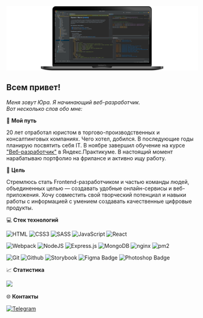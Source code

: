 ![Header](https://github.com/pnrf/pnrf/blob/main/assets/bgr-image-005.png)

## Всем привет!

*Меня зовут Юра. Я начинающий веб-разработчик.*  
*Вот несколько слов обо мне:*  

:moyai: **Мой путь**
  
20 лет отработал юристом в торгово-производственных и консалтинговых компаниях. Чего хотел, добился. В последующие годы планирую посвятить себя IT. В ноябре завершил обучение на курсе ["Веб-разработчик"](https://practicum.yandex.ru/web/) в Яндекс.Практикуме. В настоящий момент нарабатываю портфолио на фрилансе и активно ищу работу.

:dart: **Цель**

Стремлюсь стать Frontend-разработчиком и частью команды людей, объединенных целью — создавать удобные онлайн-сервисы и веб-приложения. Хочу совместить свой творческий потенциал и навыки работы с информацией с умением создавать качественные цифровые продукты.

:computer: **Стек технологий**

![HTML](https://img.shields.io/badge/HTML5-informational?style=flat&logo=html5&logoColor=white&labelColor=E34F26&color=4E4E4E)
![CSS3](https://img.shields.io/badge/CSS3-informational?style=flat&logo=css3&logoColor=white&labelColor=1572B6&color=4E4E4E)
![SASS](https://img.shields.io/badge/Sass-informational?style=flat&logo=SASS&logoColor=white&labelColor=FF69B4&color=4E4E4E)
![JavaScript](https://img.shields.io/badge/JavaScript-informational?style=flat&logo=JavaScript&logoColor=white&labelColor=F7DF1E&color=4E4E4E)
![React](https://img.shields.io/badge/React.js-informational?style=flat&logo=React&logoColor=white&labelColor=61dafb&color=4e4e4e)
  
![Webpack](https://img.shields.io/badge/Webpack-informational?style=flat&logo=webpack&logoColor=white&labelColor=8DD6F9&color=4E4E4E)
![NodeJS](https://img.shields.io/badge/Node.js-informational?style=flat&logo=Node.js&logoColor=white&labelColor=6DA55F&color=4E4E4E)
![Express.js](https://img.shields.io/badge/Express.js-informational?style=flat&logo=Express&logoColor=white&labelColor=404D59&color=4E4E4E)
![MongoDB](https://img.shields.io/badge/MongoDB-informational?style=flat&logo=MongoDB&logoColor=white&labelColor=4EA94B&color=4E4E4E)
![nginx](https://img.shields.io/badge/nginx-informational?style=flat&logo=nginx&logoColor=white&labelColor=009639&color=4E4E4E)
![pm2](https://img.shields.io/badge/pm2-informational?style=flat&logo=pm2&logoColor=white&labelColor=2B037A&color=4E4E4E)
  
![Git](https://img.shields.io/badge/Git-informational?style=flat&logo=git&logoColor=white&labelColor=F05032&color=4E4E4E)
![Github](https://img.shields.io/badge/GitHub-informational?style=flat&logo=GitHub&logoColor=white&labelColor=181717&color=4E4E4E)
![Storybook](https://img.shields.io/badge/Storybook-informational?style=flat&logo=Storybook&logoColor=white&labelColor=FF4785&color=4E4E4E)
![Figma Badge](https://img.shields.io/badge/Figma-informational?style=flat&logo=figma&logoColor=white&labelColor=F24E1E&color=4E4E4E)
![Photoshop Badge](https://img.shields.io/badge/Photoshop-informational?style=flat&logo=Adobe-Photoshop&logoColor=white&labelColor=31A8FF&color=4E4E4E)  

:chart_with_upwards_trend: **Статистика**  

<!-- <img src="https://github-readme-stats.vercel.app/api?username=pnrf&show_icons=true" height="140px"/> -->
<img src="https://github-readme-stats.vercel.app/api/top-langs/?username=pnrf&layout=compact" height="140px"/>

:globe_with_meridians: **Контакты**

[![Telegram](https://img.shields.io/badge/Telegram-2CA5E0?style=for-the-badge)](https://t.me/pnrf_tg)